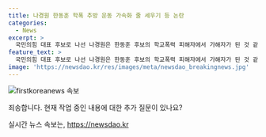 ```yaml
---
title: 나경원 한동훈 학폭 추방 운동 가속화 줄 세우기 등 논란
categories:
  - News
excerpt: >
  국민의힘 대표 후보로 나선 나경원은 한동훈 후보의 학교폭력 피해자에서 가해자가 된 것 같다는 발언에 학폭 추방 운동을 하고 있다고 반박했다. 나 후보는 전당대회 출마를 고려했지만 친윤석열계 초선들의 압박 등으로 출마를 접었다고 털어놨다. 나 후보는 양쪽 후보를 싸잡아 비판하고, 대표 역할에는 대통령과의 신뢰 관계가 중요하다고 강조했다.
feature_text: >
  국민의힘 대표 후보로 나선 나경원은 한동훈 후보의 학교폭력 피해자에서 가해자가 된 것 같다는 발언에 학폭 추방 운동을 하고 있다고 반박했다. 나 후보는 전당대회 출마를 고려했지만 친윤석열계 초선들의 압박 등으로 출마를 접었다고 털어놨다. 나 후보는 양쪽 후보를 싸잡아 비판하고, 대표 역할에는 대통령과의 신뢰 관계가 중요하다고 강조했다.
image: 'https://newsdao.kr/res/images/meta/newsdao_breakingnews.jpg'
---
```


<p><img src="https://newsdao.kr/res/images/meta/newsdao_breakingnews.jpg" alt="firstkoreanews 속보" /></p>

<p>죄송합니다. 현재 작업 중인 내용에 대한 추가 질문이 있나요?</p>
실시간 뉴스 속보는, <a href="https://newsdao.kr" rel="dofollow">https://newsdao.kr</a>



